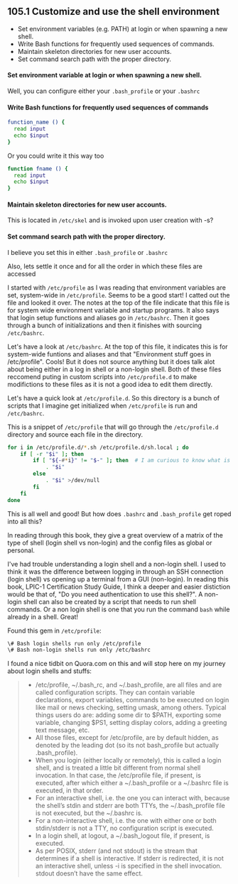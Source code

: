 ## 105.1 Customize and use the shell environment
* Set environment variables (e.g. PATH) at login or when spawning a new shell.
* Write Bash functions for frequently used sequences of commands.
* Maintain skeleton directories for new user accounts.
* Set command search path with the proper directory.

#### Set environment variable at login or when spawning a new shell.
Well, you can configure either your `.bash_profile` or your `.bashrc`

#### Write Bash functions for frequently used sequences of commands
```bash
function_name () {
  read input
  echo $input
}
```
Or you could write it this way too
```bash
function fname () {
  read input
  echo $input
}
```

#### Maintain skeleton directories for new user accounts.
This is located in `/etc/skel` and is invoked upon user creation with -s?


#### Set command search path with the proper directory.
I believe you set this in either `.bash_profile` or `.bashrc`

Also, lets settle it once and for all the order in which these files are accessed

I started with `/etc/profile` as I was reading that environment variables are set, system-wide in `/etc/profile`.  Seems to be a good start!  I catted out the file and looked it over.  The notes at the top of the file indicate that this file is for system wide environment variable and startup programs.  It also says that login setup functions and aliases go in `/etc/bashrc`.  Then it goes through a bunch of initializations and then it finishes with sourcing `/etc/bashrc`.

Let's have a look at `/etc/bashrc`.  At the top of this file, it indicates this is for system-wide funtions and aliases and that "Environment stuff goes in /etc/profile".  Cools!  But it does not source anything but it does talk alot about being either in a log in shell or a non-login shell.  Both of these files reccomend puting in custom scripts into `/etc/profile.d` to make modifictions to these files as it is not a good idea to edit them directly.

Let's have a quick look at `/etc/profile.d`.  So this directory is a bunch of scripts that I imagine get initialized when `/etc/profile` is run and `/etc/bashrc`.

This is a snippet of `/etc/profile` that will go through the `/etc/profile.d` directory and source each file in the directory.
```bash
for i in /etc/profile.d/*.sh /etc/profile.d/sh.local ; do
    if [ -r "$i" ]; then
        if [ "${-#*i}" != "$-" ]; then  # I am curious to know what is going on here!
            . "$i"
        else
            . "$i" >/dev/null
        fi
    fi
done
```

This is all well and good!  But how does `.bashrc` and `.bash_profile` get roped into all this?

In reading through this book, they give a great overview of a matrix of the type of shell (login shell vs non-login) and the config files as global or personal.

I've had trouble understanding a login shell and a non-login shell.  I used to think it was the difference between logging in through an SSH connection (login shell) vs opening up a terminal from a GUI (non-login).  In reading this book, LPIC-1 Certification Study Guide, I think a deeper and easier distiction would be that of, "Do you need authentication to use this shell?".  A non-login shell can also be created by a script that needs to run shell commands.  Or a non login shell is one that you run the command `bash` while already in a shell.  Great!

Found this gem in `/etc/profile`:
```bash
\# Bash login shells run only /etc/profile
\# Bash non-login shells run only /etc/bashrc
```

I found a nice tidbit on Quora.com on this and will stop here on my journey about login shells and stuffs:
> * /etc/profile, ~/.bash_rc, and ~/.bash_profile, are all files and are called configuration scripts. They can contain variable declarations, export variables, commands to be executed on login like mail or news checking, setting umask, among others. Typical things users do are: adding some dir to $PATH, exporting some variable, changing $PS1, setting display colors, adding a greeting text message, etc.
> * All those files, except for /etc/profile, are by default hidden, as denoted by the leading dot (so its not bash_profile but actually .bash_profile).
> * When you login (either locally or remotely), this is called a login shell, and is treated a little bit different from normal shell invocation. In that case, the /etc/profile file, if present, is executed, after which either a ~/.bash_profile or a ~/.bashrc file is executed, in that order.
> * For an interactive shell, i.e. the one you can interact with, because the shell’s stdin and stderr are both TTYs, the ~/.bash_profile file is not executed, but the ~/.bashrc is.
> * For a non-interactive shell, i.e. the one with either one or both stdin/stderr is not a TTY, no configuration script is executed.
> * In a login shell, at logout, a ~/.bash_logout file, if present, is executed.
> * As per POSIX, stderr (and not stdout) is the stream that determines if a shell is interactive. If stderr is redirected, it is not an interactive shell, unless -i is specified in the shell invocation. stdout doesn’t have the same effect.

